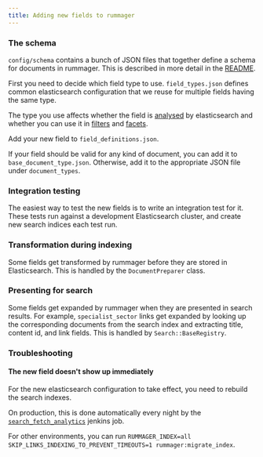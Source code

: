 ```yaml
---
title: Adding new fields to rummager
---
```


### The schema

`config/schema` contains a bunch of JSON files that together define a schema for documents in rummager. This is described in more detail in the [README](../config/schema/README.md).

First you need to decide which field type to use.
`field_types.json` defines common elasticsearch configuration that we reuse for multiple fields having the same type.

The type you use affects whether the field is [analysed](https://www.elastic.co/guide/en/elasticsearch/guide/current/mapping-analysis.html) by elasticsearch and whether you can use it in [filters](https://www.elastic.co/guide/en/elasticsearch/reference/current/query-filter-context.html) and [facets](https://www.elastic.co/guide/en/elasticsearch/reference/current/search-facets.html).

Add your new field to `field_definitions.json`.

If your field should be valid for any kind of document, you can add it to `base_document_type.json`. Otherwise, add it to the appropriate JSON file under `document_types`.

### Integration testing

The easiest way to test the new fields is to write an integration test for it. These tests run against a development Elasticsearch cluster, and create new search indices each test run.

### Transformation during indexing

Some fields get transformed by rummager before they are stored in Elasticsearch. This is handled by the `DocumentPreparer` class.

### Presenting for search

Some fields get expanded by rummager when they are presented in search results. For example, `specialist_sector` links get expanded by looking up the corresponding documents from the search index and extracting title, content id, and link fields. This is handled by `Search::BaseRegistry`.

### Troubleshooting

#### The new field doesn't show up immediately

For the new elasticsearch configuration to take effect, you need to rebuild the search indexes.

On production, this is done automatically every night by the [`search_fetch_analytics`](https://github.com/alphagov/search-analytics) jenkins job.

For other environments, you can run `RUMMAGER_INDEX=all SKIP_LINKS_INDEXING_TO_PREVENT_TIMEOUTS=1 rummager:migrate_index`.
